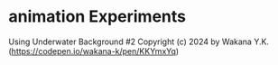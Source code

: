# animation Experiments

Using Underwater Background #2  Copyright (c) 2024 by Wakana Y.K. (https://codepen.io/wakana-k/pen/KKYmxYq)
